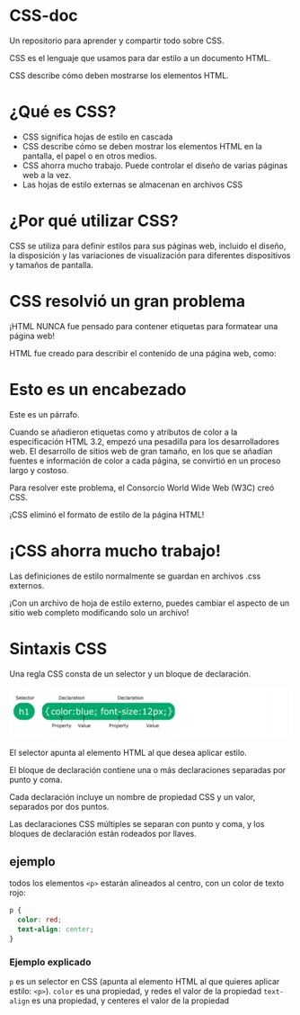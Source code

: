 # CSS-doc
Un repositorio para aprender y compartir todo sobre CSS.

CSS es el lenguaje que usamos para dar estilo a un documento HTML.

CSS describe cómo deben mostrarse los elementos HTML.

# ¿Qué es CSS?

- CSS significa hojas de estilo en cascada
- CSS describe cómo se deben mostrar los elementos HTML en la pantalla, el papel o en otros medios.
- CSS ahorra mucho trabajo. Puede controlar el diseño de varias páginas web a la vez.
- Las hojas de estilo externas se almacenan en archivos CSS

# ¿Por qué utilizar CSS?

CSS se utiliza para definir estilos para sus páginas web, incluido el diseño, la disposición y las variaciones de visualización para diferentes dispositivos y tamaños de pantalla.

# CSS resolvió un gran problema

¡HTML NUNCA fue pensado para contener etiquetas para formatear una página web!

HTML fue creado para describir el contenido de una página web, como:

<h1>Esto es un encabezado</h1>

<p>Este es un párrafo.</p>

Cuando se añadieron etiquetas como <font> y atributos de color a la especificación HTML 3.2, empezó una pesadilla para los desarrolladores web. El desarrollo de sitios web de gran tamaño, en los que se añadían fuentes e información de color a cada página, se convirtió en un proceso largo y costoso.

Para resolver este problema, el Consorcio World Wide Web (W3C) creó CSS.

¡CSS eliminó el formato de estilo de la página HTML!

# ¡CSS ahorra mucho trabajo!

Las definiciones de estilo normalmente se guardan en archivos .css externos.

¡Con un archivo de hoja de estilo externo, puedes cambiar el aspecto de un sitio web completo modificando solo un archivo!

# **Sintaxis CSS**

Una regla CSS consta de un selector y un bloque de declaración.

![image.png](imagesCSS/imageEjem.png)

El selector apunta al elemento HTML al que desea aplicar estilo.

El bloque de declaración contiene una o más declaraciones separadas por punto y coma.

Cada declaración incluye un nombre de propiedad CSS y un valor, separados por dos puntos.

Las declaraciones CSS múltiples se separan con punto y coma, y los bloques de declaración están rodeados por llaves.

## ejemplo 
todos los elementos `<p>` estarán alineados al centro, con un color de texto rojo:

```css
p {
  color: red;
  text-align: center;
}
```

### Ejemplo explicado
`p` es un selector en CSS (apunta al elemento HTML al que quieres aplicar estilo: `<p>`).
`color` es una propiedad, y redes el valor de la propiedad
`text-align` es una propiedad, y centeres el valor de la propiedad